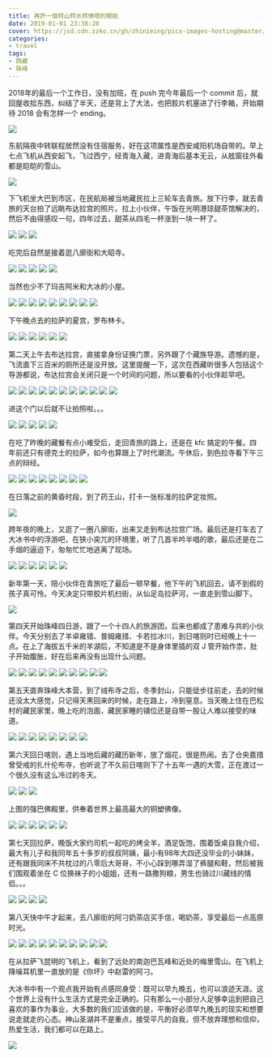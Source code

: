 ```yaml
---
title: 再許一個转山转水转佛塔的開始
date: 2019-01-01 23:38:28
cover: https://jsd.cdn.zzko.cn/gh/zhinieing/picx-images-hosting@master/cover/tibet.jpg
categories:
- travel
tags:
- 西藏
- 珠峰
---
```

2018年的最后一个工作日，没有加班，在 push 完今年最后一个 commit 后，就回屋收拾东西，纠结了半天，还是背上了大法，也把胶片机塞进了行李箱，开始期待 2018 会有怎样一个 ending。

<!-- more -->

<img class="aligncenter" src="https://jsd.cdn.zzko.cn/gh/zhinieing/picx-images-hosting@master/tibet/1546007957306.jpg" />

东航隔夜中转联程居然没有住宿服务，好在这项属性是西安咸阳机场自带的。早上七点飞机从西安起飞，飞过西宁，经青海入藏，进青海后基本无云，从舷窗往外看都是皑皑的雪山。

<img class="aligncenter" src="https://jsd.cdn.zzko.cn/gh/zhinieing/picx-images-hosting@master/tibet/P81230-103254.jpg" />

下飞机坐大巴到市区，在民航局被当地藏民拉上三轮车去青旅。放下行李，就去青旅的天台拍了远眺布达拉宫的照片。拉上小伙伴，午饭在光明港琼甜茶馆解决的，然后不由得感叹一句，四年过去，甜茶从四毛一杯涨到一块一杯了。

<img class="aligncenter" src="https://jsd.cdn.zzko.cn/gh/zhinieing/picx-images-hosting@master/tibet/1546147354106.jpg" />

<img class="aligncenter" src="https://jsd.cdn.zzko.cn/gh/zhinieing/picx-images-hosting@master/tibet/1546147441743.jpg" />

<img class="aligncenter" src="https://jsd.cdn.zzko.cn/gh/zhinieing/picx-images-hosting@master/tibet/1546147485318.jpg" />

吃完后自然是接着逛八廓街和大昭寺。

<img class="aligncenter" src="https://jsd.cdn.zzko.cn/gh/zhinieing/picx-images-hosting@master/tibet/Tibet-23.jpg" />

<img class="aligncenter" src="https://jsd.cdn.zzko.cn/gh/zhinieing/picx-images-hosting@master/tibet/Tibet-19.jpg" />

<img class="aligncenter" src="https://jsd.cdn.zzko.cn/gh/zhinieing/picx-images-hosting@master/tibet/Tibet-20.jpg" />

<img class="aligncenter" src="https://jsd.cdn.zzko.cn/gh/zhinieing/picx-images-hosting@master/tibet/Tibet-21.jpg" />

<img class="aligncenter" src="https://jsd.cdn.zzko.cn/gh/zhinieing/picx-images-hosting@master/tibet/Tibet-22.jpg" />

当然也少不了玛吉阿米和大冰的小屋。

<img class="aligncenter" src="https://jsd.cdn.zzko.cn/gh/zhinieing/picx-images-hosting@master/tibet/Tibet-24.jpg" />

<img class="aligncenter" src="https://jsd.cdn.zzko.cn/gh/zhinieing/picx-images-hosting@master/tibet/Tibet-25.jpg" />

<img class="aligncenter" src="https://jsd.cdn.zzko.cn/gh/zhinieing/picx-images-hosting@master/tibet/Tibet-26.jpg" />

<img class="aligncenter" src="https://jsd.cdn.zzko.cn/gh/zhinieing/picx-images-hosting@master/tibet/Tibet-27.jpg" />

<img class="aligncenter" src="https://jsd.cdn.zzko.cn/gh/zhinieing/picx-images-hosting@master/tibet/Tibet-29.jpg" />

<img class="aligncenter" src="https://jsd.cdn.zzko.cn/gh/zhinieing/picx-images-hosting@master/tibet/Tibet-30.jpg" />

<img class="aligncenter" src="https://jsd.cdn.zzko.cn/gh/zhinieing/picx-images-hosting@master/tibet/Tibet-31.jpg" />

<img class="aligncenter" src="https://jsd.cdn.zzko.cn/gh/zhinieing/picx-images-hosting@master/tibet/Tibet-32.jpg" />

<img class="aligncenter" src="https://jsd.cdn.zzko.cn/gh/zhinieing/picx-images-hosting@master/tibet/Tibet-33.jpg" />

下午晚点去的拉萨的夏宫，罗布林卡。

<img class="aligncenter" src="https://jsd.cdn.zzko.cn/gh/zhinieing/picx-images-hosting@master/tibet/Tibet-34.jpg" />

<img class="aligncenter" src="https://jsd.cdn.zzko.cn/gh/zhinieing/picx-images-hosting@master/tibet/Tibet-35.jpg" />

<img class="aligncenter" src="https://jsd.cdn.zzko.cn/gh/zhinieing/picx-images-hosting@master/tibet/Tibet-36.jpg" />

<img class="aligncenter" src="https://jsd.cdn.zzko.cn/gh/zhinieing/picx-images-hosting@master/tibet/Tibet-37.jpg" />

<img class="aligncenter" src="https://jsd.cdn.zzko.cn/gh/zhinieing/picx-images-hosting@master/tibet/Tibet-38.jpg" />

<img class="aligncenter" src="https://jsd.cdn.zzko.cn/gh/zhinieing/picx-images-hosting@master/tibet/Tibet-39.jpg" />

第二天上午去布达拉宫，直接拿身份证换门票，另外跟了个藏族导游。遗憾的是，飞流直下三百米的厕所还是没开放。这里提醒一下，这次在西藏听很多人包括这个导游都说，布达拉宫会关闭只是一个时间的问题，所以要看的小伙伴趁早吧。

<img class="aligncenter" src="https://jsd.cdn.zzko.cn/gh/zhinieing/picx-images-hosting@master/tibet/Tibet-50.jpg" />

<img class="aligncenter" src="https://jsd.cdn.zzko.cn/gh/zhinieing/picx-images-hosting@master/tibet/Tibet-49.jpg" />

<img class="aligncenter" src="https://jsd.cdn.zzko.cn/gh/zhinieing/picx-images-hosting@master/tibet/Tibet-50.jpg" />

<img class="aligncenter" src="https://jsd.cdn.zzko.cn/gh/zhinieing/picx-images-hosting@master/tibet/Tibet-51.jpg" />

<img class="aligncenter" src="https://jsd.cdn.zzko.cn/gh/zhinieing/picx-images-hosting@master/tibet/Tibet-52.jpg" />

<img class="aligncenter" src="https://jsd.cdn.zzko.cn/gh/zhinieing/picx-images-hosting@master/tibet/Tibet-53.jpg" />

<img class="aligncenter" src="https://jsd.cdn.zzko.cn/gh/zhinieing/picx-images-hosting@master/tibet/Tibet-54.jpg" />

<img class="aligncenter" src="https://jsd.cdn.zzko.cn/gh/zhinieing/picx-images-hosting@master/tibet/Tibet-55.jpg" />

<img class="aligncenter" src="https://jsd.cdn.zzko.cn/gh/zhinieing/picx-images-hosting@master/tibet/Tibet-56.jpg" />

<img class="aligncenter" src="https://jsd.cdn.zzko.cn/gh/zhinieing/picx-images-hosting@master/tibet/Tibet-57.jpg" />

<img class="aligncenter" src="https://jsd.cdn.zzko.cn/gh/zhinieing/picx-images-hosting@master/tibet/Tibet-58.jpg" />

进这个门以后就不让拍照啦。。。

<img class="aligncenter" src="https://jsd.cdn.zzko.cn/gh/zhinieing/picx-images-hosting@master/tibet/Tibet-59.jpg" />

<img class="aligncenter" src="https://jsd.cdn.zzko.cn/gh/zhinieing/picx-images-hosting@master/tibet/Tibet-60.jpg" />

<img class="aligncenter" src="https://jsd.cdn.zzko.cn/gh/zhinieing/picx-images-hosting@master/tibet/Tibet-61.jpg" />

<img class="aligncenter" src="https://jsd.cdn.zzko.cn/gh/zhinieing/picx-images-hosting@master/tibet/Tibet-62.jpg" />

<img class="aligncenter" src="https://jsd.cdn.zzko.cn/gh/zhinieing/picx-images-hosting@master/tibet/Tibet-63.jpg" />

在吃了昨晚的藏餐有点小难受后，走回青旅的路上，还是在 kfc 搞定的午餐。四年前还只有德克士的拉萨，如今也算跟上了时代潮流。午休后，到色拉寺看下午三点的辩经。

<img class="aligncenter" src="https://jsd.cdn.zzko.cn/gh/zhinieing/picx-images-hosting@master/tibet/Tibet-64.jpg" />

<img class="aligncenter" src="https://jsd.cdn.zzko.cn/gh/zhinieing/picx-images-hosting@master/tibet/Tibet-65.jpg" />

<img class="aligncenter" src="https://jsd.cdn.zzko.cn/gh/zhinieing/picx-images-hosting@master/tibet/Tibet-66.jpg" />

<img class="aligncenter" src="https://jsd.cdn.zzko.cn/gh/zhinieing/picx-images-hosting@master/tibet/Tibet-67.jpg" />

<img class="aligncenter" src="https://jsd.cdn.zzko.cn/gh/zhinieing/picx-images-hosting@master/tibet/Tibet-68.jpg" />

<img class="aligncenter" src="https://jsd.cdn.zzko.cn/gh/zhinieing/picx-images-hosting@master/tibet/Tibet-69.jpg" />

<img class="aligncenter" src="https://jsd.cdn.zzko.cn/gh/zhinieing/picx-images-hosting@master/tibet/Tibet-71.jpg" />

<img class="aligncenter" src="https://jsd.cdn.zzko.cn/gh/zhinieing/picx-images-hosting@master/tibet/Tibet-70.jpg" />

在日落之前的黄昏时段，到了药王山，打卡一张标准的拉萨定妆照。

<img class="aligncenter" src="https://jsd.cdn.zzko.cn/gh/zhinieing/picx-images-hosting@master/tibet/Tibet-72.jpg" />

跨年夜的晚上，又逛了一圈八廓街，出来又走到布达拉宫广场。最后还是打车去了大冰书中的浮游吧，在狭小突兀的环境里，听了几首半吟半唱的歌，最后还是在二手烟的逼迫下，匆匆忙忙地逃离了现场。

<img class="aligncenter" src="https://jsd.cdn.zzko.cn/gh/zhinieing/picx-images-hosting@master/tibet/Tibet-2.jpg" />

<img class="aligncenter" src="https://jsd.cdn.zzko.cn/gh/zhinieing/picx-images-hosting@master/tibet/Tibet-6.jpg" />

<img class="aligncenter" src="https://jsd.cdn.zzko.cn/gh/zhinieing/picx-images-hosting@master/tibet/Tibet-7.jpg" />

<img class="aligncenter" src="https://jsd.cdn.zzko.cn/gh/zhinieing/picx-images-hosting@master/tibet/Tibet-1.jpg" />

<img class="aligncenter" src="https://jsd.cdn.zzko.cn/gh/zhinieing/picx-images-hosting@master/tibet/Tibet-5.jpg" />

<img class="aligncenter" src="https://jsd.cdn.zzko.cn/gh/zhinieing/picx-images-hosting@master/tibet/Tibet-3.jpg" />

新年第一天，陪小伙伴在青旅吃了最后一顿早餐，他下午的飞机回去，请不到假的孩子真可怜。今天决定只带胶片机扫街，从仙足岛拉萨河，一直走到雪山脚下。

<img class="aligncenter" src="https://jsd.cdn.zzko.cn/gh/zhinieing/picx-images-hosting@master/tibet/1546218501664.jpg" />

<!-- <video class="aligncenter" src="http://lvideo.dafork.com/lkMws4RZEAKk_PWIgsfUVdIxjuvP" preload="metadata" controls="controls" width="100%" height="100%">
</video> -->

第四天开始珠峰四日游，跟了一个十四人的旅游团，后来也都成了患难与共的小伙伴。今天分别去了羊卓雍错、普姆雍措、卡若拉冰川，到日喀则时已经晚上十一点。在上了海拔五千米的羊湖后，不知道是不是身体里插的双 J 管开始作祟，肚子开始腹胀，好在后来再没有出现什么问题。

<img class="aligncenter" src="https://jsd.cdn.zzko.cn/gh/zhinieing/picx-images-hosting@master/tibet/Tibet-8.jpg" />

<img class="aligncenter" src="https://jsd.cdn.zzko.cn/gh/zhinieing/picx-images-hosting@master/tibet/Tibet-9.jpg" />

<img class="aligncenter" src="https://jsd.cdn.zzko.cn/gh/zhinieing/picx-images-hosting@master/tibet/Tibet-10.jpg" />

<img class="aligncenter" src="https://jsd.cdn.zzko.cn/gh/zhinieing/picx-images-hosting@master/tibet/Tibet-11.jpg" />

<img class="aligncenter" src="https://jsd.cdn.zzko.cn/gh/zhinieing/picx-images-hosting@master/tibet/Tibet-12.jpg" />

<img class="aligncenter" src="https://jsd.cdn.zzko.cn/gh/zhinieing/picx-images-hosting@master/tibet/Tibet-13.jpg" />

<img class="aligncenter" src="https://jsd.cdn.zzko.cn/gh/zhinieing/picx-images-hosting@master/tibet/Tibet-14.jpg" />

<img class="aligncenter" src="https://jsd.cdn.zzko.cn/gh/zhinieing/picx-images-hosting@master/tibet/Tibet-16.jpg" />

<img class="aligncenter" src="https://jsd.cdn.zzko.cn/gh/zhinieing/picx-images-hosting@master/tibet/Tibet-17.jpg" />

<img class="aligncenter" src="https://jsd.cdn.zzko.cn/gh/zhinieing/picx-images-hosting@master/tibet/Tibet-18.jpg" />

第五天直奔珠峰大本营，到了绒布寺之后，冬季封山，只能徒步往前走，去的时候还没太大感觉，只记得天黑回来的时候，走在路上，冷到窒息。当天晚上住在巴松村的藏民家里，晚上吃的泡面，藏民家睡的铺位还是自带一股让人难以接受的味道。

<img class="aligncenter" src="https://jsd.cdn.zzko.cn/gh/zhinieing/picx-images-hosting@master/tibet/1546483696451.jpg" />

<img class="aligncenter" src="https://jsd.cdn.zzko.cn/gh/zhinieing/picx-images-hosting@master/tibet/Tibet-40.jpg" />

<img class="aligncenter" src="https://jsd.cdn.zzko.cn/gh/zhinieing/picx-images-hosting@master/tibet/Tibet-41.jpg" />

<img class="aligncenter" src="https://jsd.cdn.zzko.cn/gh/zhinieing/picx-images-hosting@master/tibet/Tibet-42.jpg" />

<img class="aligncenter" src="https://jsd.cdn.zzko.cn/gh/zhinieing/picx-images-hosting@master/tibet/Tibet-43.jpg" />

<img class="aligncenter" src="https://jsd.cdn.zzko.cn/gh/zhinieing/picx-images-hosting@master/tibet/Tibet-44.jpg" />

<img class="aligncenter" src="https://jsd.cdn.zzko.cn/gh/zhinieing/picx-images-hosting@master/tibet/Tibet-46.jpg" />

<img class="aligncenter" src="https://jsd.cdn.zzko.cn/gh/zhinieing/picx-images-hosting@master/tibet/Tibet-47.jpg" />

<!-- <video class="aligncenter" src="http://lvideo.dafork.com/llm1omq--HRwrJU9QWmbrvYBmMaZ" preload="metadata" controls="controls" width="100%" height="100%">
</video> -->

第六天回日喀则，遇上当地后藏的藏历新年，放了烟花，很是热闹。去了仓央嘉措曾受戒的扎什伦布寺，也听说了不久前日喀则下了十五年一遇的大雪，正在渡过一个很久没有这么冷过的冬天。

<img class="aligncenter" src="https://jsd.cdn.zzko.cn/gh/zhinieing/picx-images-hosting@master/tibet/Tibet-73.jpg" />

<img class="aligncenter" src="https://jsd.cdn.zzko.cn/gh/zhinieing/picx-images-hosting@master/tibet/Tibet-74.jpg" />

<img class="aligncenter" src="https://jsd.cdn.zzko.cn/gh/zhinieing/picx-images-hosting@master/tibet/Tibet-75.jpg" />

上图的强巴佛殿里，供奉着世界上最高最大的铜塑佛像。

<img class="aligncenter" src="https://jsd.cdn.zzko.cn/gh/zhinieing/picx-images-hosting@master/tibet/Tibet-76.jpg" />

<img class="aligncenter" src="https://jsd.cdn.zzko.cn/gh/zhinieing/picx-images-hosting@master/tibet/Tibet-77.jpg" />

<img class="aligncenter" src="https://jsd.cdn.zzko.cn/gh/zhinieing/picx-images-hosting@master/tibet/Tibet-78.jpg" />

<img class="aligncenter" src="https://jsd.cdn.zzko.cn/gh/zhinieing/picx-images-hosting@master/tibet/Tibet-79.jpg" />

<img class="aligncenter" src="https://jsd.cdn.zzko.cn/gh/zhinieing/picx-images-hosting@master/tibet/Tibet-80.jpg" />

<img class="aligncenter" src="https://jsd.cdn.zzko.cn/gh/zhinieing/picx-images-hosting@master/tibet/Tibet-81.jpg" />

第七天回拉萨，晚饭大家约司机一起吃的烤全羊，酒足饭饱，围着饭桌自我介绍，最大有儿子和我同年五十多岁的叔叔阿姨，最小有98年大四还没毕业的小妹妹，还有跟我同床不共枕过的八零后大哥哥，不小心踩到哪弄湿了裤腿和鞋，然后被我们围观着坐在 C 位换袜子的小姐姐，还有一路撒狗粮，男生也骑过川藏线的情侣。。。

<img class="aligncenter" src="https://jsd.cdn.zzko.cn/gh/zhinieing/picx-images-hosting@master/tibet/Tibet-82.jpg" />

<img class="aligncenter" src="https://jsd.cdn.zzko.cn/gh/zhinieing/picx-images-hosting@master/tibet/Tibet-83.jpg" />

<img class="aligncenter" src="https://jsd.cdn.zzko.cn/gh/zhinieing/picx-images-hosting@master/tibet/Tibet-4.jpg" />

<img class="aligncenter" src="https://jsd.cdn.zzko.cn/gh/zhinieing/picx-images-hosting@master/tibet/mmexport1547602560034.jpg" />

第八天快中午才起来，去八廓街的阿刁奶茶店买手信，喝奶茶，享受最后一点高原时光。

<img class="aligncenter" src="https://jsd.cdn.zzko.cn/gh/zhinieing/picx-images-hosting@master/tibet/1546680730950.jpg" />

<img class="aligncenter" src="https://jsd.cdn.zzko.cn/gh/zhinieing/picx-images-hosting@master/tibet/1546681006220.jpg" />

<img class="aligncenter" src="https://jsd.cdn.zzko.cn/gh/zhinieing/picx-images-hosting@master/tibet/1546681664969.jpg" />

<img class="aligncenter" src="https://jsd.cdn.zzko.cn/gh/zhinieing/picx-images-hosting@master/tibet/1546747310414.jpg" />

<img class="aligncenter" src="https://jsd.cdn.zzko.cn/gh/zhinieing/picx-images-hosting@master/tibet/1546747594983.jpg" />

<img class="aligncenter" src="https://jsd.cdn.zzko.cn/gh/zhinieing/picx-images-hosting@master/tibet/1546746902794.jpg" />

<img class="aligncenter" src="https://jsd.cdn.zzko.cn/gh/zhinieing/picx-images-hosting@master/tibet/1546747264067.jpg" />

<img class="aligncenter" src="https://jsd.cdn.zzko.cn/gh/zhinieing/picx-images-hosting@master/tibet/1546747960372.jpg" />

<img class="aligncenter" src="https://jsd.cdn.zzko.cn/gh/zhinieing/picx-images-hosting@master/tibet/1546747426368.jpg" />

<img class="aligncenter" src="https://jsd.cdn.zzko.cn/gh/zhinieing/picx-images-hosting@master/tibet/1546762562029.jpg" />

在从拉萨飞昆明的飞机上，看到了远处的南迦巴瓦峰和近处的梅里雪山。在飞机上降噪耳机里一直放的是《你坏》中赵雷的阿刁。

<!-- <video class="aligncenter" src="http://lvideo.dafork.com/luxpcdICzR9-0gHCDW3dlWdOWc2f" preload="metadata" controls="controls" width="100%" height="100%">
</video> -->

大冰书中有一个观点我开始有点感同身受：既可以早九晚五，也可以浪迹天涯。这个世界上没有什么生活方式是完全正确的。只有那么一小部分人足够幸运到把自己喜欢的事作为事业，大多数的我们应该做的是，平衡好必须早九晚五的现实和想要说走就走的心态。神山圣湖并不是重点，接受平凡的自我，但不放弃理想和信仰，热爱生活，我们都可以在路上。

<img class="aligncenter" src="https://jsd.cdn.zzko.cn/gh/zhinieing/picx-images-hosting@master/tibet/save_share_review_picture_1547572075.jpeg" />

<audio src="http://music.163.com/song/media/outer/url?id=571338415.mp3" poster="http://p1.music.126.net/BJgUd9aD9gpougZFASRTTw==/18548761162235571.jpg?param=130y130" name="阿刁" author="赵雷" loop autoplay>
</audio>